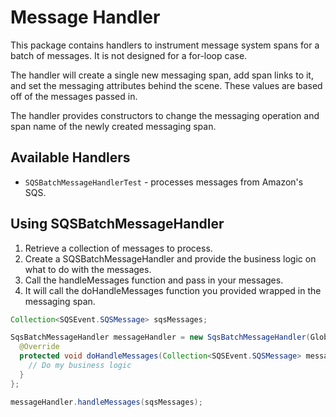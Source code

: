 # Message Handler

This package contains handlers to instrument message system spans for a batch of messages. It is not designed for a for-loop case.

The handler will create a single new messaging span, add span links to it, and set the messaging attributes behind the scene. These values are based off of the messages passed in.

The handler provides constructors to change the messaging operation and span name of the newly created messaging span.

## Available Handlers
- `SQSBatchMessageHandlerTest` - processes messages from Amazon's SQS.

## Using SQSBatchMessageHandler

1. Retrieve a collection of messages to process.
2. Create a SQSBatchMessageHandler and provide the business logic on what to do with the messages.
3. Call the handleMessages function and pass in your messages.
4. It will call the doHandleMessages function you provided wrapped in the messaging span.

```java
Collection<SQSEvent.SQSMessage> sqsMessages;

SqsBatchMessageHandler messageHandler = new SqsBatchMessageHandler(GlobalOpenTelemetry.get()) {
  @Override
  protected void doHandleMessages(Collection<SQSEvent.SQSMessage> messages) {
    // Do my business logic
  }
};

messageHandler.handleMessages(sqsMessages);
```
